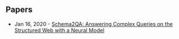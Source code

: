 ## Papers
- Jan 16, 2020 - [Schema2QA: Answering Complex Queries on the Structured Web with a Neural Model](https://arxiv.org/abs/2001.05609)